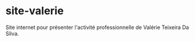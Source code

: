 # site-valerie
Site internet pour présenter l'activité professionnelle de Valérie Teixeira Da Silva.
